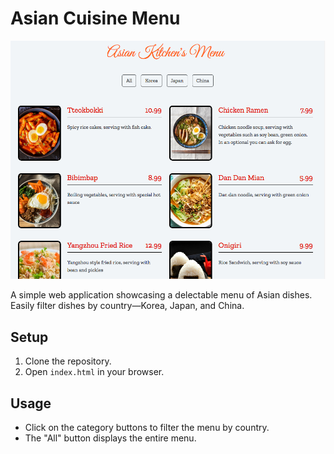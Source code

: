 # Asian Cuisine Menu

![Menu App Screenshot](ss.png)

A simple web application showcasing a delectable menu of Asian dishes. Easily filter dishes by country—Korea, Japan, and China.

## Setup

1.  Clone the repository.
2.  Open `index.html` in your browser.

## Usage

-   Click on the category buttons to filter the menu by country.
-   The "All" button displays the entire menu.
